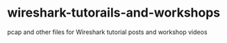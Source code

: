 # wireshark-tutorails-and-workshops
pcap and other files for Wireshark tutorial posts and workshop videos
